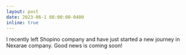 ```yaml
---
layout: post
date: 2023-06-1 08:00:00-0400
inline: true
---
```


I recently left Shopino company and have just started a new journey in Nexarae company. Good news is coming soon!
